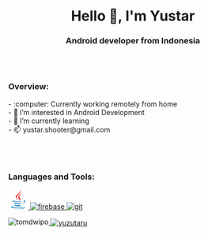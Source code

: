 <h1 align="center">Hello 👋, I'm Yustar</h1>
<h3 align="center">Android developer from Indonesia</h3>
<br><br>

<h3 align="left">Overview:</h3>
<!--- - 👋 Hi, I’m @yuzutaru --->
- :computer: Currently working remotely from home <br>
- 👀 I’m interested in Android Development <br>
- 🌱 I’m currently learning <br>
<!--- - 💞️ I’m looking to collaborate on ... --->
- 📫 yustar.shooter@gmail.com  

<!---
yuzutaru/yuzutaru is a ✨ special ✨ repository because its `README.md` (this file) appears on your GitHub profile.
You can click the Preview link to take a look at your changes.
--->
<br><br>

<h3 align="left">Languages and Tools:</h3>
<p align="left">
  <a href="https://www.java.com" target="_blank" rel="noreferrer"> <img src="https://raw.githubusercontent.com/devicons/devicon/master/icons/java/java-original.svg" alt="java" width="40" height="40"/> </a>
<!---  <a href="https://developer.android.com/kotlin" target="_blank" rel="noreferrer"> <img src="https://developer.android.com/images/cluster-illustrations/kotlin-hero.svg" alt="kotlin" width="40" height="40"/> </a> --->
  <a href="https://firebase.google.com/" target="_blank" rel="noreferrer"> <img src="https://www.vectorlogo.zone/logos/firebase/firebase-icon.svg" alt="firebase" width="40" height="40"/> </a> <a href="https://git-scm.com/" target="_blank" rel="noreferrer"> <img src="https://www.vectorlogo.zone/logos/git-scm/git-scm-icon.svg" alt="git" width="40" height="40"/>
</p>

<p><img align="left" src="https://github-readme-stats.vercel.app/api/top-langs?username=yuzutaru&show_icons=true&locale=en&layout=compact" alt="tomdwipo" /></p>

<p>&nbsp;<img align="center" src="https://github-readme-stats.vercel.app/api?username=tomdwipo&show_icons=true&locale=en" alt="yuzutaru" /></p>
